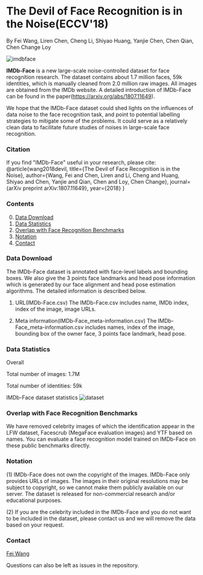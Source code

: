# The Devil of Face Recognition is in the Noise(ECCV'18)
By Fei Wang, Liren Chen, Cheng Li, Shiyao Huang, Yanjie Chen, Chen Qian, Chen Change Loy

![imdbface](https://github.com/fwang91/IMDb-Face/blob/master/imdb-face.png)

**IMDb-Face** is a new large-scale noise-controlled dataset for face recognition research. The dataset contains about 1.7 million faces, 59k identities, which is manually cleaned from 2.0 million raw images. All images are obtained from the IMDb website. A detailed introduction of IMDb-Face can be found in the paper(https://arxiv.org/abs/1807.11649).

We hope that the IMDb-Face dataset could shed lights on the influences of data noise to the face recognition task, and point to potential labelling strategies to mitigate some of the problems. It could serve as a relatively clean data to facilitate future studies of noises in large-scale face recognition.

### Citation
If you find "IMDb-Face" useful in your research, please cite:
  @article{wang2018devil,
      title={The Devil of Face Recognition is in the Noise},
      author={Wang, Fei and Chen, Liren and Li, Cheng and Huang, Shiyao and Chen, Yanjie and Qian, Chen and Loy, Chen Change},
      journal={arXiv preprint arXiv:1807.11649},
      year={2018}
}

### Contents
0. [Data Download](#data-download)
0. [Data Statistics](#data-statistics)
0. [Overlap with Face Recognition Benchmarks](#Overlap-with-Face-Recognition-Benchmarks)
0. [Notation](#Notation)
0. [Contact](#Contact)

### Data Download
The IMDb-Face dataset is annotated with face-level labels and bounding boxes. We also give the 3 points face landmarks and head pose information which is generated by our face alignment and head pose estimation algorithms. The detailed information is described below.
1. URL(IMDb-Face.csv)
The IMDb-Face.csv includes name, IMDb index, index of the image, image URLs.

2. Meta information(IMDb-Face_meta-information.csv)
The IMDb-Face_meta-information.csv includes names, index of the image, bounding box of the owner face, 3 points face landmark, head pose.

### Data Statistics
Overall

Total number of images: 1.7M

Total number of identities: 59k

IMDb-Face dataset statistics 
![dataset](https://github.com/fwang91/IMDb-Face/blob/master/dataset_statistics/dataset_statistics.png)

### Overlap with Face Recognition Benchmarks
We have removed celebrity images of which the identification appear in the LFW dataset, Facescrub (MegaFace evaluation images) and YTF based on names. You can evaluate a face recognition model trained on IMDb-Face on these public benchmarks directly. 

### Notation
(1) IMDb-Face does not own the copyright of the images. IMDb-Face only provides URLs of images. The images in their original resolutions may be subject to copyright, so we cannot make them publicly available on our server. The dataset is released for non-commercial research and/or educational purposes. 

(2) If you are the celebrity included in the IMDb-Face and you do not want to be included in the dataset, please contact us and we will remove the data based on your request.

### Contact
[Fei Wang](wangfei@sensetime.com)

Questions can also be left as issues in the repository. 
